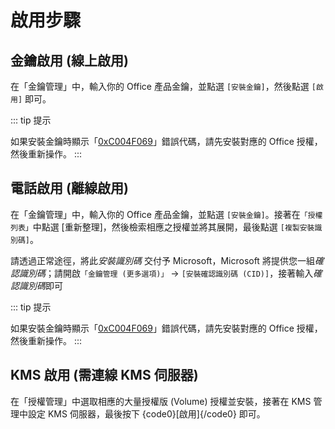 # 啟用步驟

## 金鑰啟用 (線上啟用)

在「金鑰管理」中，輸入你的 Office 產品金鑰，並點選 `[安裝金鑰]`，然後點選 `[啟用]` 即可。

::: tip 提示

如果安裝金鑰時顯示「[0xC004F069](/zh-tw/faq/activation.md#_0xc004f069)」錯誤代碼，請先安裝對應的 Office 授權，然後重新操作。
:::

## 電話啟用 (離線啟用)

在「金鑰管理」中，輸入你的 Office 產品金鑰，並點選 `[安裝金鑰]`。接著在`「授權列表」`中點選 [重新整理]，然後檢索相應之授權並將其展開，最後點選 `[複製安裝識別碼]`。

請透過正常途徑，將此*安裝識別碼* 交付予 Microsoft，Microsoft 將提供您一組*確認識別碼*；請開啟`「金鑰管理 (更多選項)」` -> `[安裝確認識別碼 (CID)]`，接著輸入*確認識別碼*即可

::: tip 提示

如果安裝金鑰時顯示「[0xC004F069](/zh-tw/faq/activation.md#_0xc004f069)」錯誤代碼，請先安裝對應的 Office 授權，然後重新操作。
:::

## KMS 啟用 (需連線 KMS 伺服器)

在「授權管理」中選取相應的大量授權版 (Volume) 授權並安裝，接著在 KMS 管理中設定 KMS 伺服器，最後按下 {code0}[啟用]{/code0} 即可。
